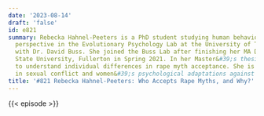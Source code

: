 ```yaml
---
date: '2023-08-14'
draft: 'false'
id: e821
summary: Rebecka Hahnel-Peeters is a PhD student studying human behavior from an adaptationist
  perspective in the Evolutionary Psychology Lab at the University of Texas at Austin
  with Dr. David Buss. She joined the Buss Lab after finishing her MA Degree at California
  State University, Fullerton in Spring 2021. In her Master&#39;s thesis, she sought
  to understand individual differences in rape myth acceptance. She is currently interested
  in sexual conflict and women&#39;s psychological adaptations against sexual exploitation.
title: '#821 Rebecka Hahnel-Peeters: Who Accepts Rape Myths, and Why?'
---
```

{{< episode >}}

